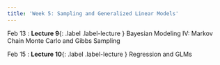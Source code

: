 ```yaml
---
title: 'Week 5: Sampling and Generalized Linear Models'
---
```


Feb 13
: **Lecture 9**{: .label .label-lecture } Bayesian Modeling IV: Markov Chain Monte Carlo and Gibbs Sampling

Feb 15
: **Lecture 10**{: .label .label-lecture } Regression and GLMs